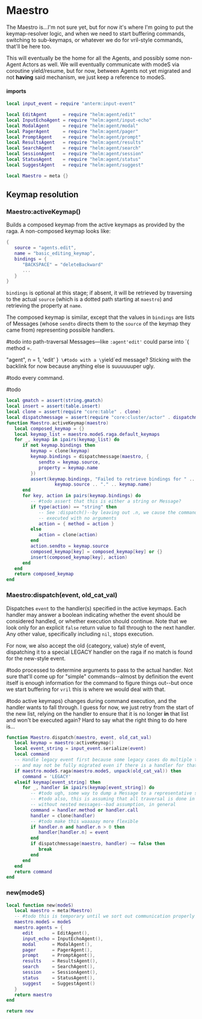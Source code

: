 # Maestro

The Maestro is\.\.\.I'm not sure yet, but for now it's where I'm going to put the
keymap\-resolver logic, and when we need to start buffering commands, switching
to sub\-keymaps, or whatever we do for vril\-style commands, that'll be here
too\.

This will eventually be the home for all the Agents, and possibly some
non\-Agent Actors as well\. We will eventually communicate with modeS via
coroutine yield/resume, but for now, between Agents not yet migrated and not
**having** said mechanism, we just keep a reference to modeS\.


#### imports

```lua
local input_event = require "anterm:input-event"

local EditAgent      = require "helm:agent/edit"
local InputEchoAgent = require "helm:agent/input-echo"
local ModalAgent     = require "helm:agent/modal"
local PagerAgent     = require "helm:agent/pager"
local PromptAgent    = require "helm:agent/prompt"
local ResultsAgent   = require "helm:agent/results"
local SearchAgent    = require "helm:agent/search"
local SessionAgent   = require "helm:agent/session"
local StatusAgent    = require "helm:agent/status"
local SuggestAgent   = require "helm:agent/suggest"
```


```lua
local Maestro = meta {}
```


## Keymap resolution


### Maestro:activeKeymap\(\)

Builds a composed keymap from the active keymaps as provided by the raga\.
A non\-composed keymap looks like:

```lua
{
   source = "agents.edit",
   name = "basic_editing_keymap",
   bindings = {
      "BACKSPACE" = "deleteBackward"
      ...
   }
}
```

`bindings` is optional at this stage; if absent, it will be retrieved by
traversing to the actual `source` \(which is a dotted path starting at
`maestro`\) and retrieving the property at `name`\.

The composed keymap is similar, except that the values in `bindings` are lists
of Messages \(whose `sendto` directs them to the `source` of the keymap they
came from\) representing possible handlers\.

\#todo
into path\-traversal Messages—like `:agent'edit'` could parse into `{ method =\.

"agent", n = 1, 'edit' }`
\#todo
with a \`yield\`ed message? Sticking with the backlink for now because anything
else is suuuuuuper ugly\.

\#todo
every command\.

\#todo

```lua
local gmatch = assert(string.gmatch)
local insert = assert(table.insert)
local clone = assert(require "core:table" . clone)
local dispatchmessage = assert(require "core:cluster/actor" . dispatchmessage)
function Maestro.activeKeymap(maestro)
   local composed_keymap = {}
   local keymap_list = maestro.modeS.raga.default_keymaps
   for _, keymap in ipairs(keymap_list) do
      if not keymap.bindings then
         keymap = clone(keymap)
         keymap.bindings = dispatchmessage(maestro, {
            sendto = keymap.source,
            property = keymap.name
         })
         assert(keymap.bindings, "Failed to retrieve bindings for " ..
                  keymap.source .. "." .. keymap.name)
      end
      for key, action in pairs(keymap.bindings) do
         -- #todo assert that this is either a string or Message?
         if type(action) == "string" then
            -- See :dispatch()--by leaving out .n, we cause the command to be
            -- executed with no arguments
            action = { method = action }
         else
            action = clone(action)
         end
         action.sendto = keymap.source
         composed_keymap[key] = composed_keymap[key] or {}
         insert(composed_keymap[key], action)
      end
   end
   return composed_keymap
end
```


### Maestro:dispatch\(event, old\_cat\_val\)

Dispatches `event` to the handler\(s\) specified in the active keymaps\. Each
handler may answer a boolean indicating whether the event should be considered
handled, or whether execution should continue\. Note that we look only for an
explicit `false` return value to fall through to the next handler\. Any other
value, specifically including `nil`, stops execution\.

For now, we also accept the old \{category, value\} style of event, dispatching
it to a special LEGACY handler on the raga if no match is found for the
new\-style event\.

\#todo
processed to determine arguments to pass to the actual handler\. Not sure
that'll come up for "simple" commands\-\-almost by definition the event itself
is enough information for the command to figure things out\-\-but once we start
buffering for `vril` this is where we would deal with that\.

\#todo
active keymaps\) changes during command execution, and the handler wants to
fall through\. I guess for now, we just retry from the start of the new list,
relying on the handler to ensure that it is no longer **in** that list and won't
be executed again? Hard to say what the right thing to do here is\.\.\.

```lua
function Maestro.dispatch(maestro, event, old_cat_val)
   local keymap = maestro:activeKeymap()
   local event_string = input_event.serialize(event)
   local command
   -- Handle legacy event first because some legacy cases do multiple things
   -- and may not be fully migrated even if there is a handler for that event
   if maestro.modeS.raga(maestro.modeS, unpack(old_cat_val)) then
      command = 'LEGACY'
   elseif keymap[event_string] then
      for _, handler in ipairs(keymap[event_string]) do
         -- #todo ugh, some way to dump a Message to a representative string?
         -- #todo also, this is assuming that all traversal is done in `sendto`,
         -- without nested messages--bad assumption, in general
         command = handler.method or handler.call
         handler = clone(handler)
         -- #todo make this waaaaay more flexible
         if handler.n and handler.n > 0 then
            handler[handler.n] = event
         end
         if dispatchmessage(maestro, handler) ~= false then
            break
         end
      end
   end
   return command
end
```


### new\(modeS\)

```lua
local function new(modeS)
   local maestro = meta(Maestro)
   -- #todo this is temporary until we sort out communication properly
   maestro.modeS = modeS
   maestro.agents = {
      edit       = EditAgent(),
      input_echo = InputEchoAgent(),
      modal      = ModalAgent(),
      pager      = PagerAgent(),
      prompt     = PromptAgent(),
      results    = ResultsAgent(),
      search     = SearchAgent(),
      session    = SessionAgent(),
      status     = StatusAgent(),
      suggest    = SuggestAgent()
   }
   return maestro
end
```


```lua
return new
```